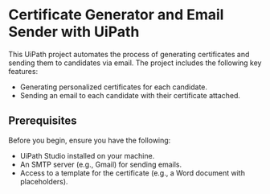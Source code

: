 # Certificate Generator and Email Sender with UiPath

This UiPath project automates the process of generating certificates and sending them to candidates via email. The project includes the following key features:
- Generating personalized certificates for each candidate.
- Sending an email to each candidate with their certificate attached.

## Prerequisites
Before you begin, ensure you have the following:
- UiPath Studio installed on your machine.
- An SMTP server (e.g., Gmail) for sending emails.
- Access to a template for the certificate (e.g., a Word document with placeholders).
